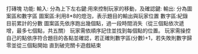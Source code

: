 打磚塊
功能:
輸入:
分為上下左右鍵:用來控制玩家的移動，及確認鍵:
輸出:
分為圖案區和數字區
圖案區:利用8*8的燈泡，表示題目的輸出與玩家位置
數字區:紀錄目前累計的分數
圖案區先依序跑出幾個點，過一段時間消失（從三個點依次遞增，最多七個點，共五關）
玩家需依順序記住並找到每個點的位置。
玩家需操控自己的點依序符合題目的各點並確認，若正確則數字區(分數)+1，若失敗則數字歸零並從三個點開始
直到破完關卡遊戲結束
